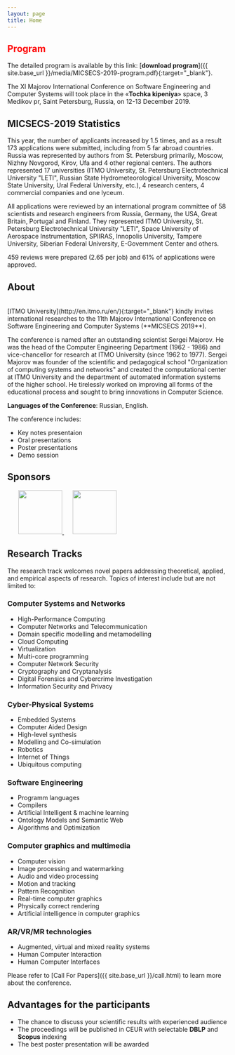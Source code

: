```yaml
---
layout: page
title: Home
---
```


## <span style="color:red;">Program</span>

The detailed program is available by this link: [**download program**]({{ site.base_url }}/media/MICSECS-2019-program.pdf){:target="_blank"}.

The XI Majorov International Conference on Software Engineering and Computer Systems will took place in the «**Tochka kipeniya**» space, 3 Medikov pr, Saint Petersburg, Russia, on 12-13 December 2019.


## MICSECS-2019 Statistics

This year, the number of applicants increased by 1.5 times, and as a result 173 applications were submitted, including from 5 far abroad countries.
Russia was represented by authors from St. Petersburg primarily, Moscow, Nizhny Novgorod, Kirov, Ufa and 4 other regional centers.
The authors represented 17 universities (ITMO University, St. Petersburg Electrotechnical University "LETI", Russian State Hydrometeorological University, Moscow State University, Ural Federal University, etc.), 4 research centers, 4 commercial companies and one lyceum.

All applications were reviewed by an international program committee of 58 scientists and research engineers from Russia, Germany, the USA, Great Britain, Portugal and Finland. They represented ITMO University, St. Petersburg Electrotechnical University "LETI", Space University of Aerospace Instrumentation, SPIIRAS, Innopolis University, Tampere University, Siberian Federal University, E-Government Center and others.

459 reviews were prepared (2.65 per job) and 61% of applications were approved.

## About 

<!-- <div >
      <img src="{{ site.base_url }}/img/itmo.jpeg">
</div> -->

<br>
[ITMO University](http://en.itmo.ru/en/){:target="_blank"} kindly invites international researches to the 11th Majorov International Conference on Software Engineering and Computer Systems (**MICSECS 2019**).

The conference is named after an outstanding scientist Sergei Majorov. He was the head of the Computer Engineering Department (1962 - 1986) and vice-chancellor for research at ITMO University (since 1962 to 1977). Sergei Majorov was founder of the scientific and pedagogical school  "Organization of computing systems and networks" and created the computational center at ITMO University and the department of automated information systems of the higher school. He tirelessly worked on improving all forms of the educational process and sought to bring innovations in Computer Science.

**Languages of the Conference**: Russian, English.

The conference includes:

* Key notes presentaion
* Oral presentations
* Poster presentations
* Demo session

## Sponsors

<div >
      <a href="https://en.itmo.ru/" target="_blank">
            <img style="height:100px; margin-left:5%;" src="{{ site.base_url }}/img/itmo_logo_horiz_white_en.png"> 
      </a> 
      <a href="https://speechpro.com/" target="_blank">
            <img style="height:100px; margin-left:20px;" src="{{ site.base_url }}/img/crt.png">
      </a>
</div>

## Research Tracks

The research track welcomes novel papers addressing theoretical, applied, and empirical aspects of research. Topics of interest include but are not limited to:

### **Computer Systems and Networks**

* High-Performance Computing
* Computer Networks and Telecommunication
* Domain specific modelling and metamodelling
* Cloud Computing
* Virtualization
* Multi-core programming
* Computer Network Security
* Cryptography and Cryptanalysis
* Digital Forensics and Cybercrime Investigation
* Information Security and Privacy

### **Cyber-Physical Systems**

* Embedded Systems
* Computer Aided Design
* High-level synthesis
* Modelling and Co-simulation
* Robotics
* Internet of Things
* Ubiquitous computing

### **Software Engineering**

* Programm languages
* Compilers
* Artificial Intelligent & machine learning
* Ontology Models and Semantic Web
* Algorithms and Optimization

### **Computer graphics and multimedia**

* Computer vision
* Image processing and watermarking
* Audio and video processing
* Motion and tracking
* Pattern Recognition
* Real-time computer graphics
* Physically correct rendering
* Artificial intelligence in computer graphics

### **AR/VR/MR technologies**
* Augmented, virtual and mixed reality systems
* Human Computer Interaction
* Human Computer Interfaces

Please refer to [Call For Papers]({{ site.base_url }}/call.html) to learn more about the conference.

## Advantages for the participants

* The chance to discuss your scientific results with experienced audience
* The proceedings will be published in CEUR with selectable **DBLP** and **Scopus** indexing
* The best poster presentation will be awarded

